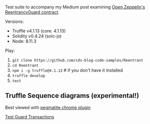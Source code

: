 Test suite to accompany my Medium post examining [Open Zeppelin's ReentrancyGuard contract](https://medium.com/@cdsudama/a-look-at-open-zeppelins-reentrancyguard-6ff3590d0719).

Versions:
 * Truffle v4.1.13 (core: 4.1.13)
 * Solidity v0.4.24 (solc-js)<Paste>
 * Node: 8.11.3

Play:

1. `git clone https://github.com/cds-blog-code-samples/Reentrant`
2. `cd Reentrant`
3. `npm i -g truffle@4.1.13` # if you don't have it installed
4. `truffle develop`
5. `test`


## Truffle Sequence diagrams (experimental!)

Best viewed with [pegmatite chrome plugin](https://chrome.google.com/webstore/detail/pegmatite/jegkfbnfbfnohncpcfcimepibmhlkldo)

[Test Guard Transactions](./truffle-seq/testguard.md)
